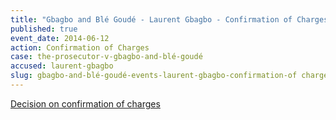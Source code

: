 ```yaml
---
title: "Gbagbo and Blé Goudé - Laurent Gbagbo - Confirmation of Charges"
published: true
event_date: 2014-06-12
action: Confirmation of Charges
case: the-prosecutor-v-gbagbo-and-blé-goudé
accused: laurent-gbagbo
slug: gbagbo-and-blé-goudé-events-laurent-gbagbo-confirmation-of charges
---
```


[Decision on confirmation of charges](http://www.icc-cpi.int/iccdocs/doc/doc1783399.pdf)

